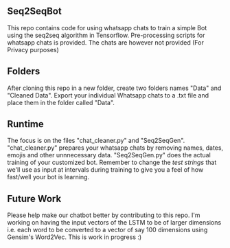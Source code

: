 ## Seq2SeqBot
This repo contains code for using whatsapp chats to train a simple Bot using the seq2seq algorithm in Tensorflow. 
Pre-processing scripts for whatsapp chats is provided. The chats are however not provided (For Privacy purposes)

## Folders
After cloning this repo in a new folder, create two folders names "Data" and "Cleaned Data". 
Export your individual Whatsapp chats to a .txt file and place them in the folder called "Data".

## Runtime
The focus is on the files "chat_cleaner.py" and "Seq2SeqGen".
"chat_cleaner.py" prepares your whatsapp chats by removing names, dates, emojis and other unnnecessary data.
"Seq2SeqGen.py" does the actual training of your customized bot. 
Remember to change the _test strings_ that we'll use as input at intervals during training to give you a feel of
how fast/well your bot is learning.

## Future Work
Please help make our chatbot better by contributing to this repo.
I'm working on having the input vectors of the LSTM to be of larger dimensions i.e. each word to be converted to a vector of say 
100 dimensions using Gensim's Word2Vec.
This is work in progress :)


